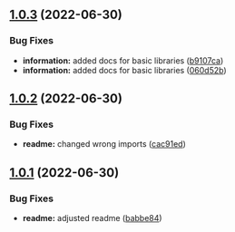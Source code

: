 ## [1.0.3](https://github.com/Se-Gl/greencss-darkmode/compare/v1.0.2...v1.0.3) (2022-06-30)

### Bug Fixes

- **information:** added docs for basic libraries ([b9107ca](https://github.com/Se-Gl/greencss-darkmode/commit/b9107ca421772d08b777114682e6074e47876b42))
- **information:** added docs for basic libraries ([060d52b](https://github.com/Se-Gl/greencss-darkmode/commit/060d52bde6e4d69d7ab819ec29ccd89ca46b0a83))

## [1.0.2](https://github.com/Se-Gl/greencss-darkmode/compare/v1.0.1...v1.0.2) (2022-06-30)

### Bug Fixes

- **readme:** changed wrong imports ([cac91ed](https://github.com/Se-Gl/greencss-darkmode/commit/cac91ede5c81100b0cbbd8678e86f988ead6fe86))

## [1.0.1](https://github.com/Se-Gl/greencss-darkmode/compare/v1.0.0...v1.0.1) (2022-06-30)

### Bug Fixes

- **readme:** adjusted readme ([babbe84](https://github.com/Se-Gl/greencss-darkmode/commit/babbe845c175735f6a81e9cf8a0d71265b3101d2))
